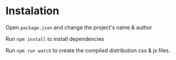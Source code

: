 # Instalation

Open ```package.json``` and change the project's name & author

Run ```npm install``` to install dependencies

Run ```npm run watch``` to create the compiled distribution css & js files.
